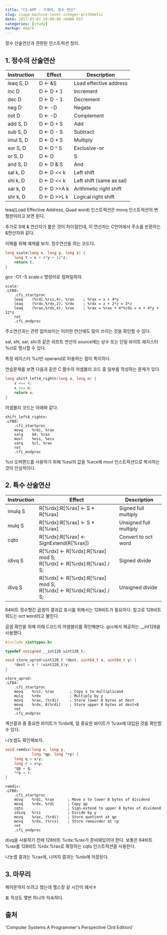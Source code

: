 ```yaml
---
title: "CS:APP - 기계어, 정수 연산"
slug: csapp-machine-level-integer-arithmetic
date: 2017-03-07 19:09:00 +0900 KST
categories: [study]
markup: mmark
---
```


정수 산술연산과 관련된 인스트럭션 정리.

## 1. 정수의 산술연산

|Instruction|Effect|Description|
|---|---|---|
|leaq S, D|D <\- &S|Load effective address|
|inc D|D <\- D + 1|Increment|
|dec D|D <\- D - 1|Decrement|
|neg D|D <\- -D|Negate|
|not D|D <\- -D|Complement|
|add S, D|D <\- D + S|Add|
|sub S, D|D <\- D - S|Subtract|
|imul S, D|D <\- D * S|Multiply|
|xor S, D|D <\- D ^ S|Exclusive-or|
|or S, D|D <\- D | S|Or|
|and S, D|D <\- D & S|And|
|sal k, D|D <\- D << k|Left shift|
|shl k, D|D <\- D << k|Left shift (same as sal)|
|sar k, D|D <\- D >>A k|Arithmetic right shift|
|shr k, D|D <\- D >>L k|Logical right shift|

leaq(Load Effective Address, Quad word) 인스트럭션은
movq 인스트럭션의 변형판이라고 보면 된다.

추가로 S에 & 연산자가 붙은 것이 차이점인데,
이 연산자는 C언어에서 주소를 반환하는 &연산자와 같다.

이해를 위해 예제를 보자. 정수연산을 하는 코드다.

```c
long scale(long x, long y, long z) {
    long t = x + 4*y + 12*z;
    return t;
}
```

gcc -O1 -S scale.c 명령어로 컴파일하자.

```x86asm
scale:
.LFB0:
    .cfi_startproc
    leaq    (%rdi,%rsi,4), %rax    ; %rax = x + 4*y
    leaq    (%rdx,%rdx,2), %rdx    ; %rdx = z + 2*z = 3*z
    leaq    (%rax,%rdx,4), %rax    ; %rax = %rax + 4*%rdx = x + 4*y + 12*z
    ret
    .cfi_endproc
```

주소연산과는 관련 없어보이는 이러한 연산에도 많이 쓰이는 것을 확인할 수 있다.

sal, shl, sar, shr과 같은 쉬프트 연산의 source에는
상수 또는 단일 바이트 레지스터 %cl로 명시할 수 있다.

특정 레지스터 %cl만 operand로 허용하는 점이 특이하다.

연습문제를 보면 다음과 같은 C 함수의 어셈블리 코드 중 일부를 작성하는 문제가 있다.

```c
long shitf_left4_rightn(long x, long n) {
    x <<= 4;
    x >>= n;
    return x;
}
```

어셈블리 코드는 아래와 같다.

```x86asm
shift_left4_rightn:
.LFB0:
    .cfi_startproc
    movq    %rdi, %rax
    salq    $4, %rax
    movl    %esi, %ecx
    sarq    %cl, %rax
    ret
    .cfi_endproc
```

%cl 오퍼랜드를 사용하기 위해 %esi의 값을
%ecx에 movl 인스트럭션으로 복사하는 것이 인상적이다.

## 2. 특수 산술연산

|Instruction|Effect|Description|
|---|---|---|
|imulq S|R[%rdx]:R[%rax] <\- S * R[%rax]|Signed full multiply|
|mulq S|R[%rdx]:R[%rax] <\- S * R[%rax]|Unsigned full multiply|
|cqto|R[%rdx]:R[%rax] <\- SignExtend(R[%rax])|Convert to oct word|
|idivq S|R[%rdx] <\- R[%rdx]:R[%rax] mod S;<br>R[%rdx] <\- R[%rdx]:R[%rax] / S;|Signed divide|
|divq S|R[%rdx] <\- R[%rdx]:R[%rax] mod S;<br>R[%rdx] <\- R[%rdx]:R[%rax] / S;|Unsigned divide|

64비트 정수형간 곱셈의 결과값 표시를 위해서는 128비트가 필요하다.
참고로 128비트 워드는 oct word라고 불린다.

곱셈 확인을 위해 아래 C코드의 어셈블리를 확인해본다.
gcc에서 제공하는 __int128을 사용했다.

```c
#include <inttypes.h>

typedef unsigned __int128 uint128_t;

void store_uprod(uint128_t *dest, uint64_t x, uint64_t y) {
    *dest = x * (uint128_t)y;
}
```

```x86asm
store_uprod:
.LFB4:
    .cfi_startproc
    movq    %rsi, %rax       ; Copy x to multiplicand
    mulq    %rdx             ; Multiply by y
    movq    %rax, (%rdi)     ; Store lower 8 bytes at dest
    movq    %rdx, 8(%rdi)    ; Store upper 8 bytes at dest+8
    ret
    .cfi_endproc
```

계산결과 중 중요한 바이트가 %rdx에,
덜 중요한 바이트가 %rax에 대입된 것을 확인할 수 있다.

나눗셈도 확인해보자.

```c
void remdiv(long x, long y,
            long *qp, long *rp) {
    long q = x/y;
    long r = x%y;
    *qp = q;
    *rp = r;
}
```

```x86asm
remdiv:
.LFB0:
    .cfi_startproc
    movq    %rdi, %rax      ; Move x to lower 8 bytes of dividend
    movq    %rdx, %rdi      ; Copy qp
    cqto                    ; Sign-extend to upper 8 bytes of dividend
    idivq   %rsi            ; Divide by y
    movq    %rax, (%rdi)    ; Store quotient at qp
    movq    %rdx, (%rcx)    ; Store remainder at rp
    ret
    .cfi_endproc
```

divq을 사용하기 전에 128비트 %rdx:%rax가 준비돼있어야 한다.
보통은 64비트 %rax를 128비트 %rdx:%rax로 확장하는 cqto 인스트럭션을 사용한다.

나눗셈 결과는 %rax에, 나머지 결과는 %rdx에 저장된다.

## 3. 마무리

제어문까지 쓰려고 했는데 헬스장 갈 시간이 돼서ㅎ

표 작성도 몇번 하니까 익숙하다.

## 출처

'Computer Systems A Programmer's Perspective (3rd Edition)'
